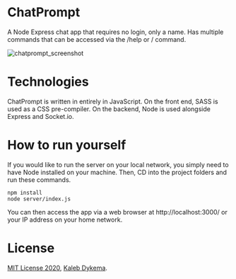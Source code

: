 # ChatPrompt

A Node Express chat app that requires no login, only a name. Has multiple commands that can be accessed via the /help or / command.

![chatprompt_screenshot](https://github.com/KalebDykema/WebCalc/blob/master/ChatPrompt.png)

# Technologies

ChatPrompt is written in entirely in JavaScript. On the front end, SASS is used as a CSS pre-compiler. On the backend, Node is used alongside Express and Socket.io.

# How to run yourself

If you would like to run the server on your local network, you simply need to have Node installed on your machine. Then, CD into the project folders and run these commands.

```
npm install
node server/index.js
```

You can then access the app via a web browser at http://localhost:3000/ or your IP address on your home network.

# License

[MIT License 2020](https://mit-license.org), [Kaleb Dykema](https://github.com/KalebDykemal).